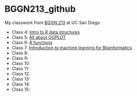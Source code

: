 # BGGN213_github
My classwork from [BGGN 213](https://bioboot.github.io/bggn213_F24/) at UC San Diego.


- Class 4: [Intro to R data structures]()
- Class 5: [All about GGPLOT]()
- Class 6: [R functions]()
- Class 7: [Introduction to machine learning for Bioinformatics]()
- Class 8: []()
- Class 9: []()
- Class 10: []()
- Class 11: []()
- Class 12: []()
- Class 13: []()
- Class 14: []()
- Class 15: []()